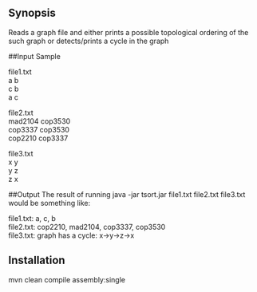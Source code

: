 ## Synopsis

Reads a graph file and either prints a possible topological ordering of the such graph or detects/prints a cycle in the graph

##Input Sample

file1.txt  
a b  
c b  
a c  

file2.txt  
mad2104 cop3530  
cop3337 cop3530  
cop2210 cop3337  

file3.txt  
x y  
y z  
z x  

##Output
The result of running
  java -jar tsort.jar file1.txt file2.txt file3.txt  
  would be something like:  
  
file1.txt: a, c, b  
file2.txt: cop2210, mad2104, cop3337, cop3530  
file3.txt: graph has a cycle: x->y->z->x  

## Installation
 mvn clean compile assembly:single

